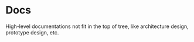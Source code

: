 # Docs

High-level documentations not fit in the top of tree, like architecture design, prototype design, etc.

